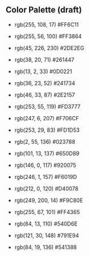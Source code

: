 ## Color Palette (draft)

- rgb(255, 108, 17) #FF6C11
- rgb(255, 56, 100) #FF3864
- rgb(45, 226, 230) #2DE2EG
- rgb(38, 20, 71) #261447
- rgb(13, 2, 33) #0D0221

- rgb(36, 23, 52) #241734
- rgb(46, 33, 87) #2E2157
- rgb(253, 55, 119) #FD3777
- rgb(247, 6, 207) #F706CF
- rgb(253, 29, 83) #FD1D53

- rgb(2, 55, 136) #023788
- rgb(101, 13, 137) #650D89
- rgb(146, 0, 117) #920075
- rgb(246, 1, 157) #F6019D
- rgb(212, 0, 120) #D40078

- rgb(249, 200, 14) #F9C80E
- rgb(255, 67, 101) #FF4365
- rgb(84, 13, 110) #540D6E
- rgb(121, 30, 148) #791E94
- rgb(84, 19, 136) #541388
